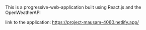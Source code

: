 This is a progressive-web-application built using React.js and the OpenWeatherAPI


link to the application:
https://project-mausam-4060.netlify.app/
